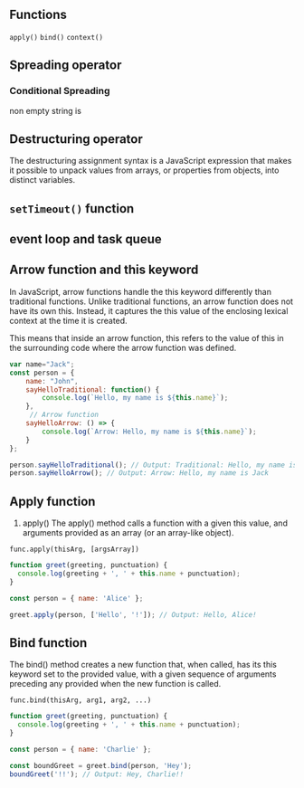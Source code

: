 ## Functions


```apply()```
```bind()```
```context()```

## Spreading operator
 
### Conditional Spreading
 non empty string is 
 
## Destructuring operator

The destructuring assignment syntax is a JavaScript expression that makes it possible to unpack values from arrays, or properties from objects, into distinct variables.

## ```setTimeout()``` function 



## event loop and task queue



## Arrow function and this keyword

In JavaScript, arrow functions handle the this keyword differently than traditional functions. Unlike traditional functions, an arrow function does not have its own this. Instead, it captures the this value of the enclosing lexical context at the time it is created.

This means that inside an arrow function, this refers to the value of this in the surrounding code where the arrow function was defined.

```javascript
var name="Jack";
const person = {
    name: "John",
    sayHelloTraditional: function() {
        console.log(`Hello, my name is ${this.name}`);
    },
     // Arrow function
    sayHelloArrow: () => {
        console.log(`Arrow: Hello, my name is ${this.name}`);
    }
};

person.sayHelloTraditional(); // Output: Traditional: Hello, my name is John
person.sayHelloArrow(); // Output: Arrow: Hello, my name is Jack
```


## Apply function 
1. apply()
The apply() method calls a function with a given this value, and arguments provided as an array (or an array-like object).

```func.apply(thisArg, [argsArray])``` 
```javascript
function greet(greeting, punctuation) {
  console.log(greeting + ', ' + this.name + punctuation);
}

const person = { name: 'Alice' };

greet.apply(person, ['Hello', '!']); // Output: Hello, Alice!
```

## Bind function

The bind() method creates a new function that, when called, has its this keyword set to the provided value, with a given sequence of arguments preceding any provided when the new function is called.

```func.bind(thisArg, arg1, arg2, ...)``` 
```javascript
function greet(greeting, punctuation) {
  console.log(greeting + ', ' + this.name + punctuation);
}

const person = { name: 'Charlie' };

const boundGreet = greet.bind(person, 'Hey');
boundGreet('!!'); // Output: Hey, Charlie!!
```

